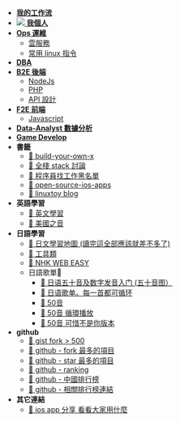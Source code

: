 <!-- layout: '' -->
<!-- title: '' -->
<!-- date: '' -->
<!-- tags: ['blog'] -->
<!-- sidebar -->

- [**我的工作流**](/workflow/README.md)
- [![](https://blog.jiapan.tw/assets/favicon/favicon-16x16.png) **我個人**](/self/README.md)
- [**Ops 運維**](/ops/README.md)
  - [雲服務](/ops/cloud/README.md)
  - [常用 linux 指令](/ops/linux/command.md)
- [**DBA**](/dba/README.md)
- [**B2E 後端**](/b2e/README.md)
  - [NodeJs](/b2e/node/README.md)
  - [PHP](/b2e/php/README.md)
  - [API 設計](/b2e/api/README.md)
- [**F2E 前端**](/f2e/README.md)
  - [Javascript](/f2e/js/README.md)
- [**Data-Analyst 數據分析**](/data-analyst/README.md)
- [**Game Develop**](/game/README.md)
- **書籤**
  - [:link: build-your-own-x](https://github.com/danistefanovic/build-your-own-x)
  - [:link: 全棧 stack 討論](https://news.ycombinator.com/item?id=18829557)
  - [:link: 程序員找工作黑名單](http://coder.shengxinjing.cn/tools/#%E9%9D%A0%E8%B0%B1%E7%9A%84%E5%B7%A5%E5%85%B7)
  - [:link: open-source-ios-apps](https://github.com/dkhamsing/open-source-ios-apps)
  - [:link: linuxtoy blog](https://linuxtoy.org/)
- **英語學習**
  - [:link: 英文學習](https://byoungd.gitbook.io/english-level-up-tips/)
  - [:link: 美國之音](https://www.chinavoa.com/voa_special_english/)
- **日語學習**
  - [:link: 日文學習地圖 (讀完這全部應該就差不多了)](https://www.sigure.tw/comprehensive-learning/mix/397-self-study-guides)
  - [:link: 工具類](https://blog-tw.amazingtalker.com/blog/2017/3/22/japanapp)
  - [:link: NHK WEB EASY](https://www3.nhk.or.jp/news/easy/)
  - 日語歌單
    - [:link: 日语五十音及数字发音入门 (五十音图）](https://music.163.com/#/playlist?id=110943777)
    - [:link: 日语歌单。每一首都可循环](https://music.163.com/#/playlist?id=164238075)
    - [:link: 50音](https://www.sigure.tw/learn-japanese/intro/japanese-50)
    - [:link: 50音 循環播放](https://www.youtube.com/watch?v=eFOtfqEKHWo&feature=youtu.be)
    - [:link: 50音 可惜不是你版本](https://www.youtube.com/watch?time_continue=19&v=r_NrpN2k2zI)
- **github**
  - [:link: gist fork > 500](https://gist.github.com/search?utf8=%E2%9C%93&q=forks%3A%3E500&ref=searchresults)
  - [:link: github - fork 最多的項目](https://github.com/search?o=desc&q=stars:%3E1&s=forks&type=Repositories)
  - [:link: github - star 最多的項目](https://github.com/search?q=stars:%3E1&s=stars&type=Repositories)
  - [:link: github - ranking](https://microzz.com/github-ranking/)
  - [:link: github - 中國排行榜](http://githubrank.com/)
  - [:link: github - 相關排行榜連結](https://www.diycode.cc/topics/44)
- **其它連結**
  - [:link: ios app 分享 看看大家用什麼](https://jinshuju.net/f/mDJREe/r/mDJREe/share_entries)

